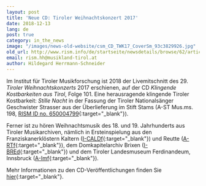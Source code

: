 ```yaml
---
layout: post
title: 'Neue CD: Tiroler Weihnachtskonzert 2017'
date: 2018-12-13
lang: de
post: true
category: in_the_news
image: "/images/news-old-website/csm_CD_TWK17_CoverSm_93c3829926.jpg"
old_url: http://www.rism.info/de/startseite/newsdetails/browse/62/article/64/new-cd-tiroler-weihnachtskonzert-2017.html
email: rism.hh@musikland-tirol.at
author: Hildegard Herrmann-Schneider
---
```


Im Institut für Tiroler Musikforschung ist 2018 der Livemitschnitt des 29. _Tiroler Weihnachtskonzerts_ 2017 erschienen, auf der CD _Klingende Kostbarkeiten aus Tirol_, Folge 101. Eine herausragende klingende Tiroler Kostbarkeit: _Stille Nacht_ in der Fassung der Tiroler Nationalsänger Geschwister Strasser aus der Überlieferung im Stift Stams (A-ST Mus.ms. 198, [RISM ID no. 650004799](https://opac.rism.info/search?id=650004799&View=rism){:target="_blank"}).

Ferner ist zu hören Weihnachtsmusik des 18. und 19. Jahrhunderts aus Tiroler Musikarchiven, nämlich in Ersteinspielung aus den Franziskanerklöstern Kaltern ([I-CALDf](https://opac.rism.info/search?View=rism&siglum=I-CALDf){:target="_blank"}) und Reutte ([A-RTf](https://opac.rism.info/search?View=rism&siglum=A-RTf){:target="_blank"}), dem Domkapitelarchiv Brixen ([I-BREd](https://opac.rism.info/search?View=rism&siglum=I-BREd){:target="_blank"}) und dem Tiroler Landesmuseum Ferdinandeum, Innsbruck ([A-Imf](https://opac.rism.info/search?View=rism&siglum=A-Imf){:target="_blank"}).

Mehr Informationen zu den CD-Veröffentlichungen finden Sie [hier](http://cdeditionen.musikland-tirol.at/content/cd-editionen-2018/klingende-kostbarkeiten-aus-tirol-101.html){:target="_blank"}.


